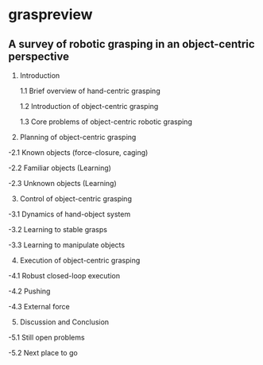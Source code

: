 # graspreview
## A survey of robotic grasping in an object-centric perspective
1. Introduction
 
	1.1 Brief overview of hand-centric grasping

	1.2 Introduction of object-centric grasping
 
	1.3 Core problems of object-centric robotic grasping

2. Planning of object-centric grasping 
 
 -2.1 Known objects (force-closure, caging)
 
 -2.2 Familiar objects (Learning)
 
 -2.3 Unknown objects (Learning)

3. Control of object-centric grasping
 
 -3.1 Dynamics of hand-object system
 
 -3.2 Learning to stable grasps
 
 -3.3 Learning to manipulate objects

4. Execution of object-centric grasping 

 -4.1 Robust closed-loop execution

 -4.2 Pushing

 -4.3 External force

5. Discussion and Conclusion

-5.1 Still open problems

-5.2 Next place to go
